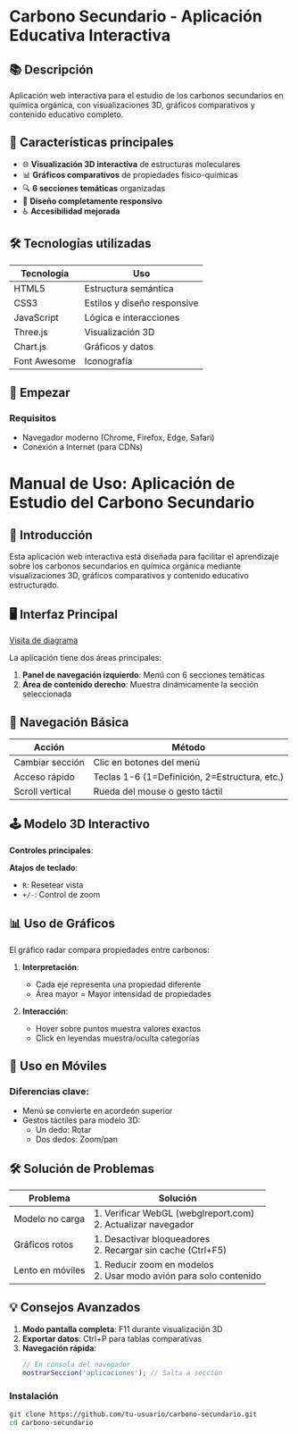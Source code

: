 # Carbono Secundario - Aplicación Educativa Interactiva



## 📚 Descripción

Aplicación web interactiva para el estudio de los carbonos secundarios en química orgánica, con visualizaciones 3D, gráficos comparativos y contenido educativo completo.

## 🚀 Características principales

- 🌐 **Visualización 3D interactiva** de estructuras moleculares
- 📊 **Gráficos comparativos** de propiedades físico-químicas
- 🔍 **6 secciones temáticas** organizadas
- 📱 **Diseño completamente responsivo**
- ♿ **Accesibilidad mejorada**

## 🛠 Tecnologías utilizadas

| Tecnología | Uso |
|------------|-----|
| HTML5 | Estructura semántica |
| CSS3 | Estilos y diseño responsive |
| JavaScript | Lógica e interacciones |
| Three.js | Visualización 3D |
| Chart.js | Gráficos y datos |
| Font Awesome | Iconografía |

## 🏁 Empezar

### Requisitos
- Navegador moderno (Chrome, Firefox, Edge, Safari)
- Conexión a Internet (para CDNs)






# Manual de Uso: Aplicación de Estudio del Carbono Secundario

## 🌟 Introducción
Esta aplicación web interactiva está diseñada para facilitar el aprendizaje sobre los carbonos secundarios en química orgánica mediante visualizaciones 3D, gráficos comparativos y contenido educativo estructurado.

## 🖥 Interfaz Principal
[Visita de diagrama](https://www.google.com)


La aplicación tiene dos áreas principales:
1. **Panel de navegación izquierdo**: Menú con 6 secciones temáticas
2. **Área de contenido derecho**: Muestra dinámicamente la sección seleccionada

## 🧭 Navegación Básica
| Acción | Método |
|--------|--------|
| Cambiar sección | Clic en botones del menú |
| Acceso rápido | Teclas 1-6 (1=Definición, 2=Estructura, etc.) |
| Scroll vertical | Rueda del mouse o gesto táctil |

## 🕹 Modelo 3D Interactivo
**Controles principales**:

**Atajos de teclado**:
- `R`: Resetear vista
- `+/-`: Control de zoom

## 📊 Uso de Gráficos
El gráfico radar compara propiedades entre carbonos:


1. **Interpretación**:
   - Cada eje representa una propiedad diferente
   - Área mayor = Mayor intensidad de propiedades

2. **Interacción**:
   - Hover sobre puntos muestra valores exactos
   - Click en leyendas muestra/oculta categorías

## 📱 Uso en Móviles
### Diferencias clave:
- Menú se convierte en acordeón superior
- Gestos táctiles para modelo 3D:
  - Un dedo: Rotar
  - Dos dedos: Zoom/pan

## 🛠 Solución de Problemas
| Problema | Solución |
|----------|----------|
| Modelo no carga | 1. Verificar WebGL (webglreport.com)<br>2. Actualizar navegador |
| Gráficos rotos | 1. Desactivar bloqueadores<br>2. Recargar sin cache (Ctrl+F5) |
| Lento en móviles | 1. Reducir zoom en modelos<br>2. Usar modo avión para solo contenido |

## 💡 Consejos Avanzados
1. **Modo pantalla completa**: F11 durante visualización 3D
2. **Exportar datos**: Ctrl+P para tablas comparativas
3. **Navegación rápida**: 
   ```javascript
   // En consola del navegador
   mostrarSeccion('aplicaciones'); // Salta a sección
   
### Instalación
```bash
git clone https://github.com/tu-usuario/carbono-secundario.git
cd carbono-secundario
